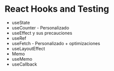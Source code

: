 # React Hooks and Testing


 - useState
 - useCounter - Personalizado
 - useEffect y sus precauciones
 - useRef
 - useFetch - Personalizado + optimizaciones
 - useLayoutEffect
 - Memo
 - useMemo
 - useCallback
